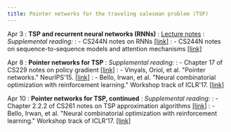 ```yaml
---
title: Pointer networks for the traveling salesman problem (TSP)
---
```


Apr 3
: **TSP and recurrent neural networks (RNNs)**
: [Lecture notes](https://vitercik.github.io/ml4do/assets/slides/lecture2.pdf)
: *Supplemental reading:*
: - CS244N notes on RNNs [[link]](https://web.stanford.edu/class/cs224n/readings/cs224n-2019-notes05-LM_RNN.pdf)
: - CS244N notes on sequence-to-sequence models and attention mechanisms [[link]](https://web.stanford.edu/class/cs224n/readings/cs224n-2019-notes06-NMT_seq2seq_attention.pdf)

Apr 8
: **Pointer networks for TSP**
: *Supplemental reading:*
: - Chapter 17 of CS229 notes on policy gradient [[link]](https://cs229.stanford.edu/main_notes.pdf)
: - Vinyals, Oriol, et al. "Pointer networks." NeurIPS'15. [[link]](https://papers.nips.cc/paper_files/paper/2015/file/29921001f2f04bd3baee84a12e98098f-Paper.pdf)
: - Bello, Irwan, et al. "Neural combinatorial optimization with reinforcement learning." Workshop track of ICLR'17. [[link]](https://arxiv.org/pdf/1611.09940.pdf)

Apr 10
: **Pointer networks for TSP, continued**
: *Supplemental reading:*
: - Chapter 2.2.2 of CS261 notes on TSP approximation algorithms [[link]](https://theory.stanford.edu/~trevisan/cs261/all-notes-2010.pdf)
: - Bello, Irwan, et al. "Neural combinatorial optimization with reinforcement learning."
Workshop track of ICLR'17. [[link]](https://arxiv.org/pdf/1611.09940.pdf)
